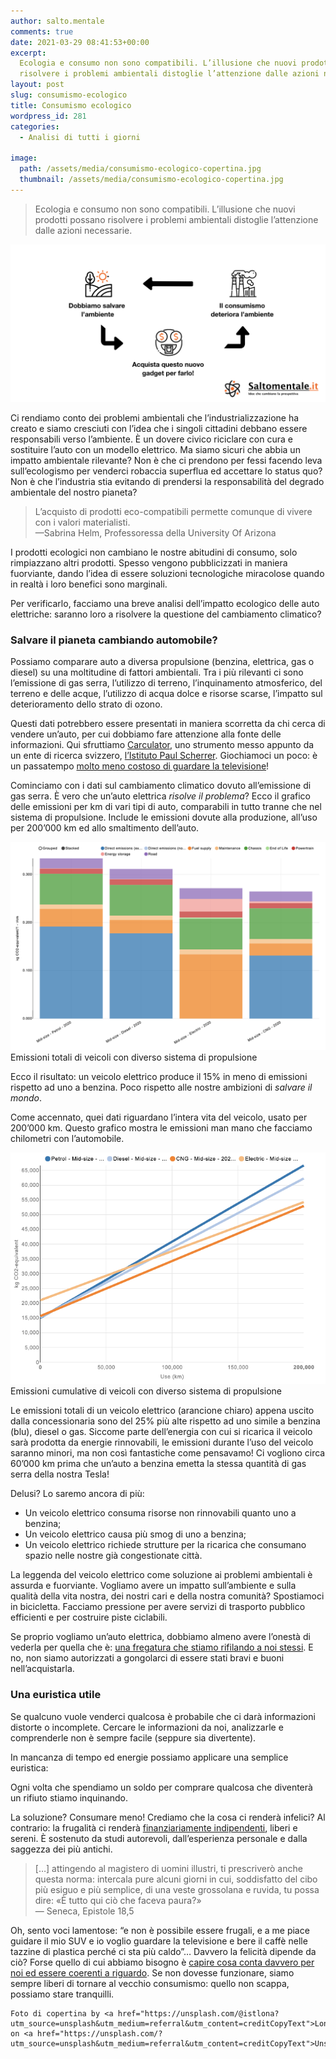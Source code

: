 ```yaml
---
author: salto.mentale
comments: true
date: 2021-03-29 08:41:53+00:00
excerpt:
  Ecologia e consumo non sono compatibili. L’illusione che nuovi prodotti possano
  risolvere i problemi ambientali distoglie l’attenzione dalle azioni necessarie.
layout: post
slug: consumismo-ecologico
title: Consumismo ecologico
wordpress_id: 281
categories:
  - Analisi di tutti i giorni

image:
  path: /assets/media/consumismo-ecologico-copertina.jpg
  thumbnail: /assets/media/consumismo-ecologico-copertina.jpg
---
```


> Ecologia e consumo non sono compatibili. L’illusione che nuovi prodotti possano risolvere i problemi ambientali distoglie l’attenzione dalle azioni necessarie.


![](/assets/media/image-3.png)

Ci rendiamo conto dei problemi ambientali che l’industrializzazione ha creato e siamo cresciuti con l’idea che i singoli cittadini debbano essere responsabili verso l’ambiente. È un dovere civico riciclare con cura e sostituire l’auto con un modello elettrico. Ma siamo sicuri che abbia un impatto ambientale rilevante? Non è che ci prendono per fessi facendo leva sull’ecologismo per venderci robaccia superflua ed accettare lo status quo? Non è che l’industria stia evitando di prendersi la responsabilità del degrado ambientale del nostro pianeta?

> L’acquisto di prodotti eco-compatibili permette comunque di vivere con i valori materialisti.  
—Sabrina Helm, Professoressa della University Of Arizona


I prodotti ecologici non cambiano le nostre abitudini di consumo, solo rimpiazzano altri prodotti. Spesso vengono pubblicizzati in maniera fuorviante, dando l’idea di essere soluzioni tecnologiche miracolose quando in realtà i loro benefici sono marginali.

Per verificarlo, facciamo una breve analisi dell’impatto ecologico delle auto elettriche: saranno loro a risolvere la questione del cambiamento climatico?

### Salvare il pianeta cambiando automobile?

Possiamo comparare auto a diversa propulsione (benzina, elettrica, gas o diesel) su una moltitudine di fattori ambientali. Tra i più rilevanti ci sono l’emissione di gas serra, l’utilizzo di terreno, l’inquinamento atmosferico, del terreno e delle acque, l’utilizzo di acqua dolce e risorse scarse, l’impatto sul deterioramento dello strato di ozono.

Questi dati potrebbero essere presentati in maniera scorretta da chi cerca di vendere un’auto, per cui dobbiamo fare attenzione alla fonte delle informazioni. Qui sfruttiamo [Carculator](https://www.carculator.psi.ch/start), uno strumento messo appunto da un ente di ricerca svizzero, [l’Istituto Paul Scherrer](https://it.wikipedia.org/wiki/Istituto_Paul_Scherrer). Giochiamoci un poco: è un passatempo [molto meno costoso di guardare la televisione](/televisione-quanto-costa-davvero/)!

Cominciamo con i dati sul cambiamento climatico dovuto all’emissione di gas serra. È vero che un’auto elettrica _risolve il problema_? Ecco il grafico delle emissioni per km di vari tipi di auto, comparabili in tutto tranne che nel sistema di propulsione. Include le emissioni dovute alla produzione, all’uso per 200’000 km ed allo smaltimento dell’auto.

![](/assets/media/image-4.png)Emissioni totali di veicoli con diverso sistema di propulsione

Ecco il risultato: un veicolo elettrico produce il 15% in meno di emissioni rispetto ad uno a benzina. Poco rispetto alle nostre ambizioni di _salvare il mondo_.

Come accennato, quei dati riguardano l’intera vita del veicolo, usato per 200’000 km. Questo grafico mostra le emissioni man mano che facciamo chilometri con l’automobile.

![](/assets/media/image-5.png)Emissioni cumulative di veicoli con diverso sistema di propulsione

Le emissioni totali di un veicolo elettrico (arancione chiaro) appena uscito dalla concessionaria sono del 25% più alte rispetto ad uno simile a benzina (blu), diesel o gas. Siccome parte dell’energia con cui si ricarica il veicolo sarà prodotta da energie rinnovabili, le emissioni durante l’uso del veicolo saranno minori, ma non così fantastiche come pensavamo! Ci vogliono circa 60’000 km prima che un’auto a benzina emetta la stessa quantità di gas serra della nostra Tesla!

Delusi? Lo saremo ancora di più:

- Un veicolo elettrico consuma risorse non rinnovabili quanto uno a benzina;
- Un veicolo elettrico causa più smog di uno a benzina;
- Un veicolo elettrico richiede strutture per la ricarica che consumano spazio nelle nostre già congestionate città.

La leggenda del veicolo elettrico come soluzione ai problemi ambientali è assurda e fuorviante. Vogliamo avere un impatto sull’ambiente e sulla qualità della vita nostra, dei nostri cari e della nostra comunità? Spostiamoci in bicicletta. Facciamo pressione per avere servizi di trasporto pubblico efficienti e per costruire piste ciclabili.

Se proprio vogliamo un’auto elettrica, dobbiamo almeno avere l’onestà di vederla per quella che è: [una fregatura che stiamo rifilando a noi stessi](/stai-regalandoti-carbone/). E no, non siamo autorizzati a gongolarci di essere stati bravi e buoni nell’acquistarla.

### Una euristica utile

Se qualcuno vuole venderci qualcosa è probabile che ci darà informazioni distorte o incomplete. Cercare le informazioni da noi, analizzarle e comprenderle non è sempre facile (seppure sia divertente).

In mancanza di tempo ed energie possiamo applicare una semplice euristica:

Ogni volta che spendiamo un soldo per comprare qualcosa che diventerà un rifiuto stiamo inquinando.

La soluzione? Consumare meno! Crediamo che la cosa ci renderà infelici? Al contrario: la frugalità ci renderà [finanziariamente indipendenti](/indipendenza-finanziaria/), liberi e sereni. È sostenuto da studi autorevoli, dall’esperienza personale e dalla saggezza dei più antichi.

> […] attingendo al magistero di uomini illustri, ti prescriverò anche questa norma: intercala pure alcuni giorni in cui, soddisfatto del cibo più esiguo e più semplice, di una veste grossolana e ruvida, tu possa dire: «È tutto qui ciò che faceva paura?»  
— Seneca, Epistole 18,5


Oh, sento voci lamentose: “e non è possibile essere frugali, e a me piace guidare il mio SUV e io voglio guardare la televisione e bere il caffè nelle tazzine di plastica perché ci sta più caldo”… Davvero la felicità dipende da ciò? Forse quello di cui abbiamo bisogno è [capire cosa conta davvero per noi ed essere coerenti a riguardo](/siamo-coerenti/). Se non dovesse funzionare, siamo sempre liberi di tornare al vecchio consumismo: quello non scappa, possiamo stare tranquilli.

    Foto di copertina by <a href="https://unsplash.com/@istlona?utm_source=unsplash&utm_medium=referral&utm_content=creditCopyText">Lona</a> on <a href="https://unsplash.com/?utm_source=unsplash&utm_medium=referral&utm_content=creditCopyText">Unsplash</a>

